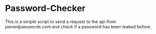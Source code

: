 # Password-Checker

This is a simple script to send a request to the api from pwnedpasswords.com and check if a password has been leaked before. 
